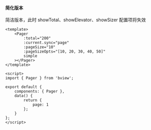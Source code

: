 #### 简化版本

简洁版本，此时 showTotal、showElevator、showSizer 配置项将失效

```vue
<template>
    <Pager
        :total="200"
        :current.sync="page"
        :pageSize="10"
        :pageSizeOpts="[10, 20, 30, 40, 50]"
        simple
    ></Pager>
</template>

<script>
import { Pager } from 'bview';

export default {
    components: { Pager },
    data() {
        return {
            page: 1
        };
    }
};
</script>
```
